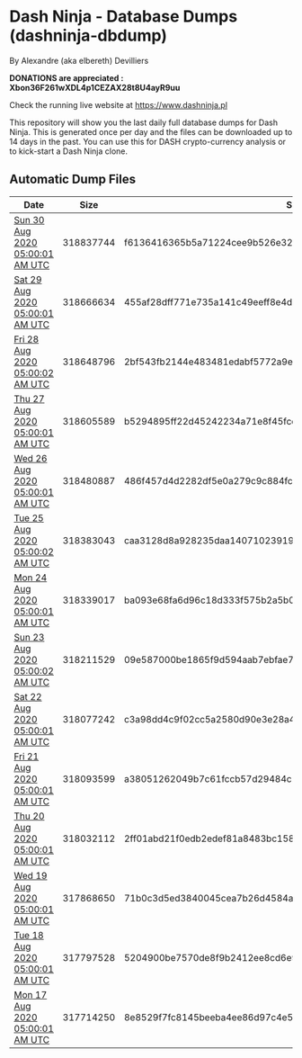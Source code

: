 # Dash Ninja - Database Dumps (dashninja-dbdump)
By Alexandre (aka elbereth) Devilliers

**DONATIONS are appreciated : Xbon36F261wXDL4p1CEZAX28t8U4ayR9uu**

Check the running live website at https://www.dashninja.pl

This repository will show you the last daily full database dumps for Dash Ninja. This is generated once per day and the files can be downloaded up to 14 days in the past.
You can use this for DASH crypto-currency analysis or to kick-start a Dash Ninja clone.


## Automatic Dump Files
| Date | Size | SHA256 |
|--|--|--|
| [Sun 30 Aug 2020 05:00:01 AM UTC]() | 318837744 | f6136416365b5a71224cee9b526e323ef28073e1d9f8c7feb91b4fdc8a06cc1e | 
| [Sat 29 Aug 2020 05:00:01 AM UTC]() | 318666634 | 455af28dff771e735a141c49eeff8e4d6904441f8dc36c152621a0fbfd9b37ab | 
| [Fri 28 Aug 2020 05:00:02 AM UTC]() | 318648796 | 2bf543fb2144e483481edabf5772a9ef8c8c229192819adfc2bdbb7f020757d3 | 
| [Thu 27 Aug 2020 05:00:01 AM UTC]() | 318605589 | b5294895ff22d45242234a71e8f45fcd1466a90c2d192c5019614e0d44e4f7d0 | 
| [Wed 26 Aug 2020 05:00:01 AM UTC]() | 318480887 | 486f457d4d2282df5e0a279c9c884fc24a18efdb9c1520e845f8dc8d9e6875ef | 
| [Tue 25 Aug 2020 05:00:02 AM UTC](https://transfer.sh/kw1r7/dashninja-dbdump-20200825070002.tar.bz2) | 318383043 | caa3128d8a928235daa14071023919356adacb150216c11b431a6aed833e3830 | 
| [Mon 24 Aug 2020 05:00:01 AM UTC]() | 318339017 | ba093e68fa6d96c18d333f575b2a5b0d78328940c666f707a7896f7cb4fdcea2 | 
| [Sun 23 Aug 2020 05:00:02 AM UTC]() | 318211529 | 09e587000be1865f9d594aab7ebfae7775f8a10e36882f87db52781a2bd986db | 
| [Sat 22 Aug 2020 05:00:01 AM UTC]() | 318077242 | c3a98dd4c9f02cc5a2580d90e3e28a465f4a1c49dab0bf785dfb3194ab301fd7 | 
| [Fri 21 Aug 2020 05:00:01 AM UTC]() | 318093599 | a38051262049b7c61fccb57d29484c2758f55d575cab6b89d81496e46b66110a | 
| [Thu 20 Aug 2020 05:00:01 AM UTC]() | 318032112 | 2ff01abd21f0edb2edef81a8483bc15865667d6c4c3e789259fc116a02463eda | 
| [Wed 19 Aug 2020 05:00:01 AM UTC]() | 317868650 | 71b0c3d5ed3840045cea7b26d4584aa8083af4e7dac2c88c0d72d45e5e8fd561 | 
| [Tue 18 Aug 2020 05:00:01 AM UTC]() | 317797528 | 5204900be7570de8f9b2412ee8cd6e9110f7be9108d2dc4f6f82d8fd6ba78327 | 
| [Mon 17 Aug 2020 05:00:01 AM UTC]() | 317714250 | 8e8529f7fc8145beeba4ee86d97c4e58266ebc0668a4a16c58f45ac63653f121 | 

